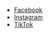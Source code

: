 
- [Facebook](https://www.facebook.com/YanzGtz/)
- [Instagram](https://www.instagram.com/yan_tech/)
- [TikTok](https://www.tiktok.com/@yanztech)